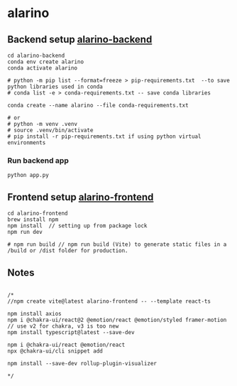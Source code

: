 # alarino

## Backend setup [alarino-backend](./alarino-backend/)
```
cd alarino-backend
conda env create alarino
conda activate alarino

# python -m pip list --format=freeze > pip-requirements.txt  --to save python libraries used in conda
# conda list -e > conda-requirements.txt -- save conda libraries

conda create --name alarino --file conda-requirements.txt

# or 
# python -m venv .venv
# source .venv/bin/activate
# pip install -r pip-requirements.txt if using python virtual environments
```

### Run backend app
```
python app.py
```

## Frontend setup [alarino-frontend](./alarino-frontend/)
```
cd alarino-frontend
brew install npm
npm install  // setting up from package lock
npm run dev  

# npm run build // npm run build (Vite) to generate static files in a /build or /dist folder for production.
```

## Notes
```

/*
//npm create vite@latest alarino-frontend -- --template react-ts

npm install axios
npm i @chakra-ui/react@2 @emotion/react @emotion/styled framer-motion  // use v2 for chakra, v3 is too new
npm install typescript@latest --save-dev

npm i @chakra-ui/react @emotion/react
npx @chakra-ui/cli snippet add

npm install --save-dev rollup-plugin-visualizer

*/

```



